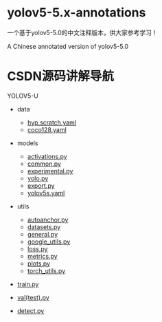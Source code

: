# yolov5-5.x-annotations
一个基于yolov5-5.0的中文注释版本，供大家参考学习！

A Chinese annotated version of yolov5-5.0

# CSDN源码讲解导航
YOLOV5-U

- data
  *  [hyp.scratch.yaml](https://blog.csdn.net/qq_38253797/article/details/119759746)
  * [coco128.yaml](https://blog.csdn.net/qq_38253797/article/details/119763327)

- models
   * [activations.py](https://blog.csdn.net/qq_38253797/article/details/119030643)
   * [common.py](https://blog.csdn.net/qq_38253797/article/details/119684388)
   * [experimental.py](https://blog.csdn.net/qq_38253797/article/details/119854460)
   * [yolo.py](https://blog.csdn.net/qq_38253797/article/details/119869762)
   * [export.py](https://blog.csdn.net/qq_38253797/article/details/119887013)
   *  [yolov5s.yaml](https://blog.csdn.net/qq_38253797/article/details/119754854)
- utils 
   * [autoanchor.py](https://blog.csdn.net/qq_38253797/article/details/119713706)
   * [datasets.py](https://blog.csdn.net/qq_38253797/article/details/119904518)
   * [general.py](https://blog.csdn.net/qq_38253797/article/details/119348092)
   * [google_utils.py](https://blog.csdn.net/qq_38253797/article/details/119274587)
   * [loss.py](https://blog.csdn.net/qq_38253797/article/details/119444854)
   * [metrics.py](https://blog.csdn.net/qq_38253797/article/details/119547084)
   * [plots.py](https://blog.csdn.net/qq_38253797/article/details/119324328)
   * [torch_utils.py](https://blog.csdn.net/qq_38253797/article/details/119214728)
- [train.py](https://blog.csdn.net/qq_38253797/article/details/119733964)
- [val(test).py](https://blog.csdn.net/qq_38253797/article/details/119577291)
- [detect.py](https://blog.csdn.net/qq_38253797/article/details/119382661)

